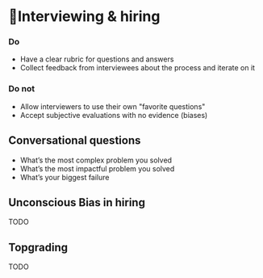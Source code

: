# 🚪Interviewing & hiring


### Do
* Have a clear rubric for questions and answers
* Collect feedback from interviewees about the process and iterate on it

### Do not
* Allow interviewers to use their own "favorite questions"
* Accept subjective evaluations with no evidence (biases)

## Conversational questions

* What’s the most complex problem you solved
* What’s the most impactful problem you solved
* What’s your biggest failure


## Unconscious Bias in hiring

TODO

## Topgrading

TODO
